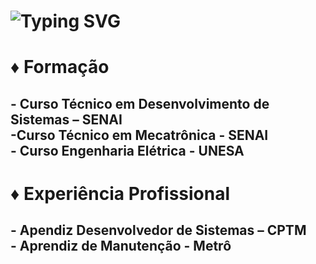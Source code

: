 <h1> <a ><img src="https://readme-typing-svg.herokuapp.com?font=Fira+Code&pause=1000&random=false&width=435&lines=Maria+Luísa+Pereira+.+.+. color#80080" alt="Typing SVG" /></a> </h1>
<h1>♦ Formação</h1>
<h2>- Curso Técnico em Desenvolvimento de Sistemas – SENAI 
<br>-Curso Técnico em Mecatrônica - SENAI
<br>- Curso Engenharia Elétrica - UNESA
</h2>
<h1>♦ Experiência Profissional</h1>
<h2>- Apendiz Desenvolvedor de Sistemas – CPTM
<br>- Aprendiz de Manutenção - Metrô
</h2>


